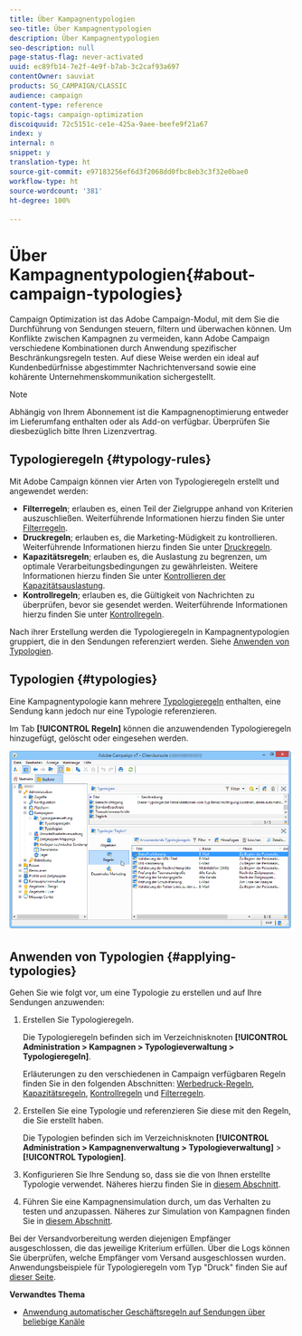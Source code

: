 ```yaml
---
title: Über Kampagnentypologien
seo-title: Über Kampagnentypologien
description: Über Kampagnentypologien
seo-description: null
page-status-flag: never-activated
uuid: ec89fb14-7e2f-4e9f-b7ab-3c2caf93a697
contentOwner: sauviat
products: SG_CAMPAIGN/CLASSIC
audience: campaign
content-type: reference
topic-tags: campaign-optimization
discoiquuid: 72c5151c-ce1e-425a-9aee-beefe9f21a67
index: y
internal: n
snippet: y
translation-type: ht
source-git-commit: e97183256ef6d3f2068dd0fbc8eb3c3f32e0bae0
workflow-type: ht
source-wordcount: '381'
ht-degree: 100%

---
```



# Über Kampagnentypologien{#about-campaign-typologies}

Campaign Optimization ist das Adobe Campaign-Modul, mit dem Sie die Durchführung von Sendungen steuern, filtern und überwachen können. Um Konflikte zwischen Kampagnen zu vermeiden, kann Adobe Campaign verschiedene Kombinationen durch Anwendung spezifischer Beschränkungsregeln testen. Auf diese Weise werden ein ideal auf Kundenbedürfnisse abgestimmter Nachrichtenversand sowie eine kohärente Unternehmenskommunikation sichergestellt.

>[!NOTE]
>
>Abhängig von Ihrem Abonnement ist die Kampagnenoptimierung entweder im Lieferumfang enthalten oder als Add-on verfügbar. Überprüfen Sie diesbezüglich bitte Ihren Lizenzvertrag.

## Typologieregeln {#typology-rules}

Mit Adobe Campaign können vier Arten von Typologieregeln erstellt und angewendet werden:

* **Filterregeln**; erlauben es, einen Teil der Zielgruppe anhand von Kriterien auszuschließen. Weiterführende Informationen hierzu finden Sie unter [Filterregeln](../../campaign/using/filtering-rules.md).
* **Druckregeln**; erlauben es, die Marketing-Müdigkeit zu kontrollieren. Weiterführende Informationen hierzu finden Sie unter [Druckregeln](../../campaign/using/pressure-rules.md).
* **Kapazitätsregeln**; erlauben es, die Auslastung zu begrenzen, um optimale Verarbeitungsbedingungen zu gewährleisten. Weitere Informationen hierzu finden Sie unter [Kontrollieren der Kapazitätsauslastung](../../campaign/using/consistency-rules.md#controlling-capacity).
* **Kontrollregeln**; erlauben es, die Gültigkeit von Nachrichten zu überprüfen, bevor sie gesendet werden. Weiterführende Informationen hierzu finden Sie unter [Kontrollregeln](../../campaign/using/control-rules.md).

Nach ihrer Erstellung werden die Typologieregeln in Kampagnentypologien gruppiert, die in den Sendungen referenziert werden. Siehe [Anwenden von Typologien](#applying-typologies).

## Typologien {#typologies}

Eine Kampagnentypologie kann mehrere [Typologieregeln](#typology-rules) enthalten, eine Sendung kann jedoch nur eine Typologie referenzieren.

Im Tab **[!UICONTROL Regeln]** können die anzuwendenden Typologieregeln hinzugefügt, gelöscht oder eingesehen werden.

![](assets/campaign_opt_rules_tab.png)

## Anwenden von Typologien {#applying-typologies}

Gehen Sie wie folgt vor, um eine Typologie zu erstellen und auf Ihre Sendungen anzuwenden:

1. Erstellen Sie Typologieregeln.

   Die Typologieregeln befinden sich im Verzeichnisknoten **[!UICONTROL Administration > Kampagnen > Typologieverwaltung > Typologieregeln]**.

   Erläuterungen zu den verschiedenen in Campaign verfügbaren Regeln finden Sie in den folgenden Abschnitten: [Werbedruck-Regeln](../../campaign/using/pressure-rules.md), [Kapazitätsregeln](../../campaign/using/consistency-rules.md#controlling-capacity), [Kontrollregeln](../../campaign/using/control-rules.md) und [Filterregeln](../../campaign/using/filtering-rules.md).

1. Erstellen Sie eine Typologie und referenzieren Sie diese mit den Regeln, die Sie erstellt haben.

   Die Typologien befinden sich im Verzeichnisknoten **[!UICONTROL Administration > Kampagnenverwaltung > Typologieverwaltung]** > **[!UICONTROL Typologien]**.

1. Konfigurieren Sie Ihre Sendung so, dass sie die von Ihnen erstellte Typologie verwendet. Näheres hierzu finden Sie in [diesem Abschnitt](../../campaign/using/applying-rules.md#applying-a-typology-to-a-delivery).
1. Führen Sie eine Kampagnensimulation durch, um das Verhalten zu testen und anzupassen. Näheres zur Simulation von Kampagnen finden Sie in [diesem Abschnitt](../../campaign/using/campaign-simulations.md).

Bei der Versandvorbereitung werden diejenigen Empfänger ausgeschlossen, die das jeweilige Kriterium erfüllen. Über die Logs können Sie überprüfen, welche Empfänger vom Versand ausgeschlossen wurden. Anwendungsbeispiele für Typologieregeln vom Typ &quot;Druck&quot; finden Sie auf [dieser Seite](../../campaign/using/pressure-rules.md#use-cases-on-pressure-rules).

**Verwandtes Thema**

* [Anwendung automatischer Geschäftsregeln auf Sendungen über beliebige Kanäle](https://helpx.adobe.com/de/campaign/kb/simplifying-campaign-management-acc.html#Applyautomaticbusinessrulestodeliveriesonanychannel)